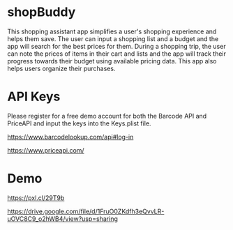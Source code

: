 # shopBuddy
This shopping assistant app simplifies a user's shopping experience and helps them save. The user can input a shopping list and a budget and the app will search for the best prices for them. During a shopping trip, the user can note the prices of items in their cart and lists and the app will track their progress towards their budget using available pricing data. This app also helps users organize their purchases.

# API Keys
Please register for a free demo account for both the Barcode API and PriceAPI and input the keys into the Keys.plist file. 

https://www.barcodelookup.com/api#log-in

https://www.priceapi.com/


# Demo
https://pxl.cl/29T9b

https://drive.google.com/file/d/1FruO0ZKdfh3eQvvLR-uOVC8C9_o2hWB4/view?usp=sharing
